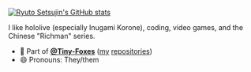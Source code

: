 [![Ryuto Setsujin's GitHub stats](https://github-readme-stats.vercel.app/api?username=ryutosetsujin)](https://github.com/anuraghazra/github-readme-stats)

I like hololive (especially Inugami Korone), coding, video games, and the Chinese "Richman" series.
- 🦊 Part of **[@Tiny-Foxes](https://github.com/Tiny-Foxes)** ([my](https://github.com/Tiny-Foxes/RyutoSetsujin-Customizations) [repositories](https://github.com/Tiny-Foxes/Virtua-Steps))
- 😄 Pronouns: They/them
